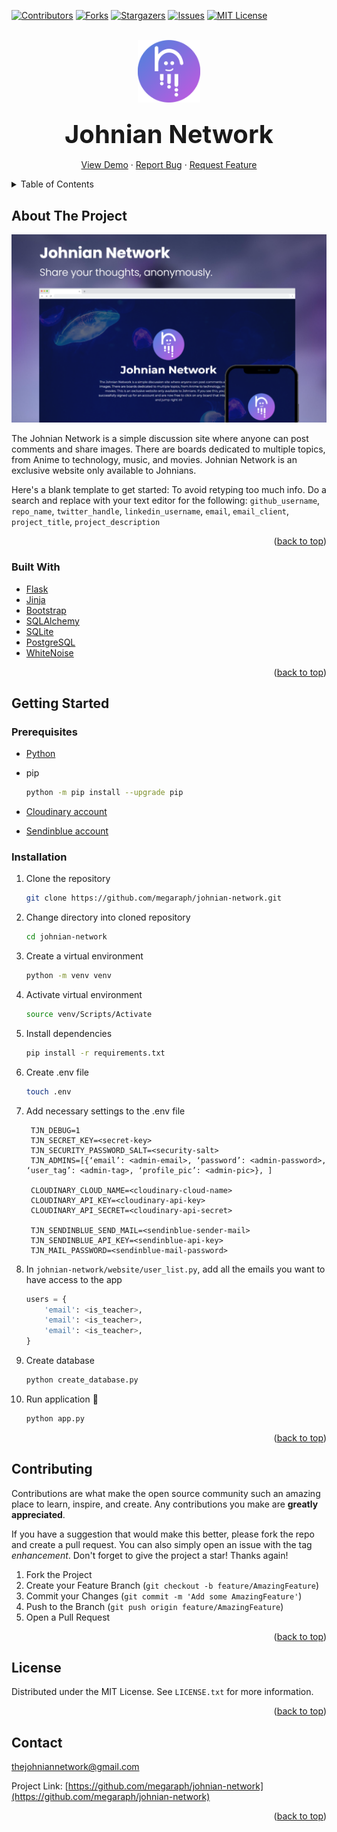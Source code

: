 <div id="top"></div>
<!--
*** Thanks for checking out the Best-README-Template. If you have a suggestion
*** that would make this better, please fork the repo and create a pull request
*** or simply open an issue with the tag "enhancement".
*** Don't forget to give the project a star!
*** Thanks again! Now go create something AMAZING! :D
-->



<!-- PROJECT SHIELDS -->
<!--
*** I'm using markdown "reference style" links for readability.
*** Reference links are enclosed in brackets [ ] instead of parentheses ( ).
*** See the bottom of this document for the declaration of the reference variables
*** for contributors-url, forks-url, etc. This is an optional, concise syntax you may use.
*** https://www.markdownguide.org/basic-syntax/#reference-style-links
-->
[![Contributors][contributors-shield]][contributors-url]
[![Forks][forks-shield]][forks-url]
[![Stargazers][stars-shield]][stars-url]
[![Issues][issues-shield]][issues-url]
[![MIT License][license-shield]][license-url]



<!-- PROJECT LOGO -->
<br />
<div align="center">
  <a href="https://github.com/megaraph/johnian-network">
    <img src="images/logo.png" alt="Logo" width="100" height="100">
  </a>

<h3 align="center"><span style="font-size: 2.5rem; font-weight: 700">Johnian Network<span></h3>
  <p align="center">
    <a href="https://johnian-network.herokuapp.com">View Demo</a>
    ·
    <a href="https://github.com/megaraph/johnian-network/issues">Report Bug</a>
    ·
    <a href="https://github.com/megaraph/johnian-network/issues">Request Feature</a>
  </p>
</div>



<!-- TABLE OF CONTENTS -->
<details>
  <summary>Table of Contents</summary>
  <ol>
    <li>
      <a href="#about-the-project">About The Project</a>
      <ul>
        <li><a href="#built-with">Built With</a></li>
      </ul>
    </li>
    <li>
      <a href="#getting-started">Getting Started</a>
      <ul>
        <li><a href="#prerequisites">Prerequisites</a></li>
        <li><a href="#installation">Installation</a></li>
      </ul>
    </li>
    <li><a href="#contributing">Contributing</a></li>
    <li><a href="#license">License</a></li>
    <li><a href="#contact">Contact</a></li>
  </ol>
</details>



<!-- ABOUT THE PROJECT -->
## About The Project

[![Product Name Screen Shot][product-screenshot]](https://johnian-network.herokuapp.com)

The Johnian Network is a simple discussion site where anyone can post comments and share images. There are boards dedicated to multiple topics, from Anime to technology, music, and movies. Johnian Network is an exclusive website only available to Johnians.

Here's a blank template to get started: To avoid retyping too much info. Do a search and replace with your text editor for the following: `github_username`, `repo_name`, `twitter_handle`, `linkedin_username`, `email`, `email_client`, `project_title`, `project_description`

<p align="right">(<a href="#top">back to top</a>)</p>



### Built With

* [Flask](https://flask.palletsprojects.com/en/2.0.x/)
* [Jinja](https://jinja.palletsprojects.com/en/3.0.x/)
* [Bootstrap](https://getbootstrap.com)
* [SQLAlchemy](https://www.sqlalchemy.org/)
* [SQLite](https://sqlite.org/)
* [PostgreSQL](https://www.postgresql.org/)
* [WhiteNoise](http://whitenoise.evans.io/en/stable/)

<p align="right">(<a href="#top">back to top</a>)</p>



<!-- GETTING STARTED -->
## Getting Started

### Prerequisites

* [Python](https://www.python.org/)
* pip

  ```sh
  python -m pip install --upgrade pip
  ```
* [Cloudinary account](https://cloudinary.com/)
* [Sendinblue account](https://www.sendinblue.com/)

### Installation

1. Clone the repository
   ```sh
   git clone https://github.com/megaraph/johnian-network.git
   ```
2. Change directory into cloned repository
   ```sh
   cd johnian-network
   ```
3. Create a virtual environment
   ```sh
   python -m venv venv
   ```
4. Activate virtual environment
   ```sh
   source venv/Scripts/Activate
   ```
5. Install dependencies
   ```sh
   pip install -r requirements.txt
   ```
6. Create .env file
   ```sh
   touch .env
   ```
7. Add necessary settings to the .env file
   ```
    TJN_DEBUG=1
    TJN_SECRET_KEY=<secret-key>
    TJN_SECURITY_PASSWORD_SALT=<security-salt>
    TJN_ADMINS=[{‘email’: <admin-email>, ‘password’: <admin-password>, ‘user_tag’: <admin-tag>, ‘profile_pic’: <admin-pic>}, ]

    CLOUDINARY_CLOUD_NAME=<cloudinary-cloud-name>
    CLOUDINARY_API_KEY=<cloudinary-api-key>
    CLOUDINARY_API_SECRET=<cloudinary-api-secret>

    TJN_SENDINBLUE_SEND_MAIL=<sendinblue-sender-mail>
    TJN_SENDINBLUE_API_KEY=<sendinblue-api-key>
    TJN_MAIL_PASSWORD=<sendinblue-mail-password>
   ```
8. In `johnian-network/website/user_list.py`, add all the emails you want to have access to the app
   ```py
   users = {
       'email': <is_teacher>,
       'email': <is_teacher>,
       'email': <is_teacher>,
   }
   ```
9. Create database
   ```sh
   python create_database.py
   ```
10. Run application 🚀
    ```sh
    python app.py
    ```

<p align="right">(<a href="#top">back to top</a>)</p>

<!-- CONTRIBUTING -->
## Contributing

Contributions are what make the open source community such an amazing place to learn, inspire, and create. Any contributions you make are **greatly appreciated**.

If you have a suggestion that would make this better, please fork the repo and create a pull request. You can also simply open an issue with the tag *enhancement*.
Don't forget to give the project a star! Thanks again!

1. Fork the Project
2. Create your Feature Branch (`git checkout -b feature/AmazingFeature`)
3. Commit your Changes (`git commit -m 'Add some AmazingFeature'`)
4. Push to the Branch (`git push origin feature/AmazingFeature`)
5. Open a Pull Request

<p align="right">(<a href="#top">back to top</a>)</p>



<!-- LICENSE -->
## License

Distributed under the MIT License. See `LICENSE.txt` for more information.

<p align="right">(<a href="#top">back to top</a>)</p>



<!-- CONTACT -->
## Contact

thejohniannetwork@gmail.com

Project Link: [https://github.com/megaraph/johnian-network](https://github.com/megaraph/johnian-network)

<p align="right">(<a href="#top">back to top</a>)</p>


<!-- MARKDOWN LINKS & IMAGES -->
<!-- https://www.markdownguide.org/basic-syntax/#reference-style-links -->
[contributors-shield]: https://img.shields.io/github/contributors/megaraph/johnian-network.svg?style=for-the-badge
[contributors-url]: https://github.com/megaraph/johnian-network/graphs/contributors
[forks-shield]: https://img.shields.io/github/forks/megaraph/johnian-network.svg?style=for-the-badge
[forks-url]: https://github.com/megaraph/johnian-network/network/members
[stars-shield]: https://img.shields.io/github/stars/megaraph/johnian-network.svg?style=for-the-badge
[stars-url]: https://github.com/megaraph/johnian-network/stargazers
[issues-shield]: https://img.shields.io/github/issues/megaraph/johnian-network.svg?style=for-the-badge
[issues-url]: https://github.com/megaraph/johnian-network/issues
[license-shield]: https://img.shields.io/github/license/megaraph/johnian-network.svg?style=for-the-badge
[license-url]: https://github.com/megaraph/johnian-network/blob/master/LICENSE.txt
[product-screenshot]: images/screenshot.png
